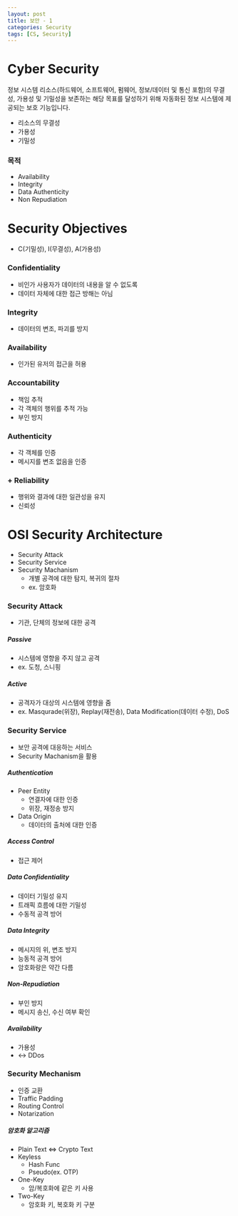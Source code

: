 ```yaml
---
layout: post
title: 보안 - 1
categories: Security
tags: [CS, Security]
---
```


# Cyber Security

정보 시스템 리소스(하드웨어, 소프트웨어, 펌웨어, 정보/데이터 및 통신 포함)의 무결성, 가용성 및 기밀성을 보존하는 해당 목표를 달성하기 위해 자동화된 정보 시스템에 제공되는 보호 기능입니다.

- 리소스의 무결성
- 가용성
- 기밀성

### 목적

- Availability
- Integrity
- Data Authenticity
- Non Repudiation

# Security Objectives

- C(기밀성), I(무결성), A(가용성)

### Confidentiality

- 비인가 사용자가 데이터의 내용을 알 수 없도록
- 데이터 자체에 대한 접근 방해는 아님

### Integrity

- 데이터의 변조, 파괴를 방지

### Availability

- 인가된 유저의 접근을 허용

### Accountability

- 책임 추적
- 각 객체의 행위를 추적 가능
- 부인 방지

### Authenticity

- 각 객체를 인증
- 메시지를 변조 없음을 인증

### + Reliability

- 행위와 결과에 대한 일관성을 유지
- 신뢰성

# OSI Security Architecture

- Security Attack
- Security Service
- Security Machanism
  - 개별 공격에 대한 탐지, 복귀의 절차
  - ex. 암호화

### Security Attack

- 기관, 단체의 정보에 대한 공격

##### Passive

- 시스템에 영향을 주지 않고 공격
- ex. 도청, 스니핑

##### Active

- 공격자가 대상의 시스템에 영향을 줌
- ex. Masqurade(위장), Replay(재전송), Data Modification(데이터 수정), DoS

### Security Service

- 보안 공격에 대응하는 서비스
- Security Machanism을 활용

##### Authentication

- Peer Entity
  - 연결자에 대한 인증
  - 위장, 재정송 방지
- Data Origin
  - 데이터의 출처에 대한 인증

##### Access Control

- 접근 제어

##### Data Confidentiality

- 데이터 기밀성 유지
- 트래픽 흐름에 대한 기밀성
- 수동적 공격 방어

##### Data Integrity

- 메시지의 위, 변조 방지
- 능동적 공격 방어
- 암호화랑은 약간 다름

##### Non-Repudiation

- 부인 방지
- 메시지 송신, 수신 여부 확인

##### Availability

- 가용성
- <-> DDos

### Security Mechanism

- 인증 교환
- Traffic Padding
- Routing Control
- Notarization

##### 암호화 알고리즘

- Plain Text <=> Crypto Text
- Keyless
  - Hash Func
  - Pseudo(ex. OTP)
- One-Key
  - 암/복호화에 같은 키 사용
- Two-Key
  - 암호화 키, 복호화 키 구분
